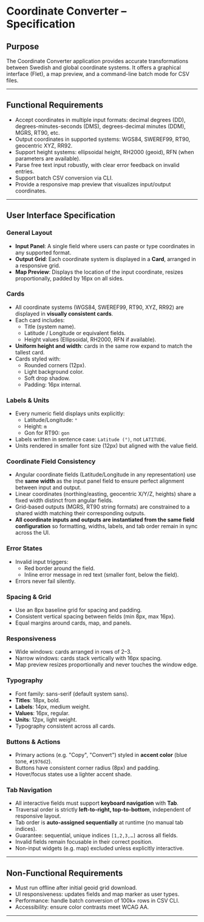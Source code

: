 # Coordinate Converter – Specification

## Purpose
The Coordinate Converter application provides accurate transformations between Swedish and global coordinate systems. It offers a graphical interface (Flet), a map preview, and a command-line batch mode for CSV files.

---

## Functional Requirements
- Accept coordinates in multiple input formats: decimal degrees (DD), degrees-minutes-seconds (DMS), degrees-decimal minutes (DDM), MGRS, RT90, etc.
- Output coordinates in supported systems: WGS84, SWEREF99, RT90, geocentric XYZ, RR92.
- Support height systems: ellipsoidal height, RH2000 (geoid), RFN (when parameters are available).
- Parse free text input robustly, with clear error feedback on invalid entries.
- Support batch CSV conversion via CLI.
- Provide a responsive map preview that visualizes input/output coordinates.

---

## User Interface Specification

### General Layout
- **Input Panel**: A single field where users can paste or type coordinates in any supported format.  
- **Output Grid**: Each coordinate system is displayed in a **Card**, arranged in a responsive grid.  
- **Map Preview**: Displays the location of the input coordinate, resizes proportionally, padded by 16px on all sides.

### Cards
- All coordinate systems (WGS84, SWEREF99, RT90, XYZ, RR92) are displayed in **visually consistent cards**.
- Each card includes:
  - Title (system name).
  - Latitude / Longitude or equivalent fields.
  - Height values (Ellipsoidal, RH2000, RFN if available).
- **Uniform height and width**: cards in the same row expand to match the tallest card.
- Cards styled with:
  - Rounded corners (12px).
  - Light background color.
  - Soft drop shadow.
  - Padding: 16px internal.

### Labels & Units
- Every numeric field displays units explicitly:  
  - Latitude/Longitude: `°`  
  - Height: `m`  
  - Gon for RT90: `gon`
- Labels written in sentence case: `Latitude (°)`, not `LATITUDE`.
- Units rendered in smaller font size (12px) but aligned with the value field.

### Coordinate Field Consistency
- Angular coordinate fields (Latitude/Longitude in any representation) use the **same width** as the input panel field to ensure perfect alignment between input and output.
- Linear coordinates (northing/easting, geocentric X/Y/Z, heights) share a fixed width distinct from angular fields.
- Grid-based outputs (MGRS, RT90 string formats) are constrained to a shared width matching their corresponding outputs.
- **All coordinate inputs and outputs are instantiated from the same field configuration** so formatting, widths, labels, and tab order remain in sync across the UI.

### Error States
- Invalid input triggers:
  - Red border around the field.
  - Inline error message in red text (smaller font, below the field).
- Errors never fail silently.

### Spacing & Grid
- Use an 8px baseline grid for spacing and padding.  
- Consistent vertical spacing between fields (min 8px, max 16px).  
- Equal margins around cards, map, and panels.

### Responsiveness
- Wide windows: cards arranged in rows of 2–3.  
- Narrow windows: cards stack vertically with 16px spacing.  
- Map preview resizes proportionally and never touches the window edge.  

### Typography
- Font family: sans-serif (default system sans).  
- **Titles**: 18px, bold.  
- **Labels**: 14px, medium weight.  
- **Values**: 16px, regular.  
- **Units**: 12px, light weight.  
- Typography consistent across all cards.

### Buttons & Actions
- Primary actions (e.g. "Copy", "Convert") styled in **accent color** (blue tone, `#1976d2`).  
- Buttons have consistent corner radius (8px) and padding.  
- Hover/focus states use a lighter accent shade.

### Tab Navigation
- All interactive fields must support **keyboard navigation** with **Tab**.  
- Traversal order is strictly **left-to-right, top-to-bottom**, independent of responsive layout.  
- Tab order is **auto-assigned sequentially** at runtime (no manual tab indices).  
- Guarantee: sequential, unique indices `[1,2,3,…]` across all fields.  
- Invalid fields remain focusable in their correct position.  
- Non-input widgets (e.g. map) excluded unless explicitly interactive.

---

## Non-Functional Requirements
- Must run offline after initial geoid grid download.  
- UI responsiveness: updates fields and map marker as user types.  
- Performance: handle batch conversion of 100k+ rows in CSV CLI.  
- Accessibility: ensure color contrasts meet WCAG AA.

---
